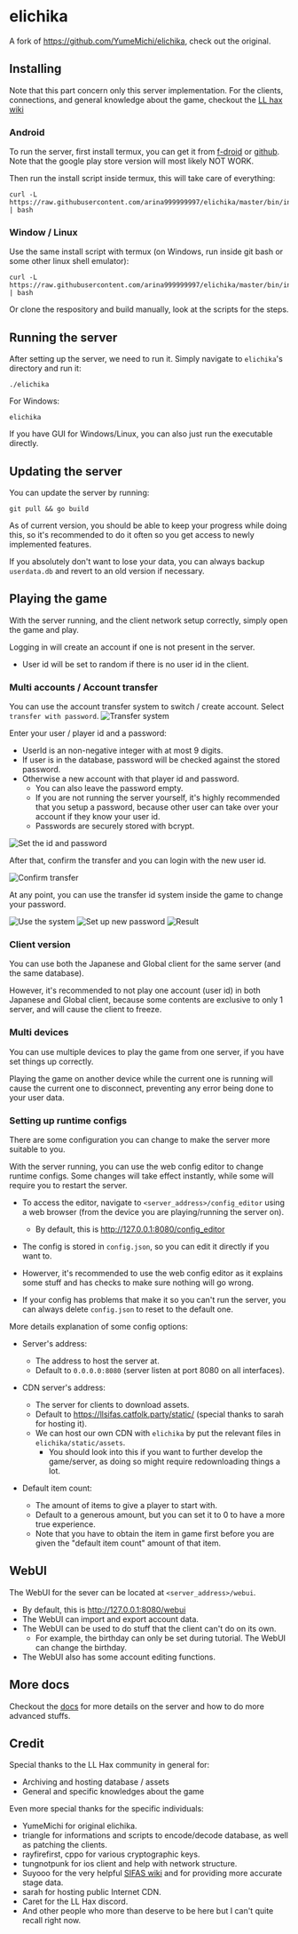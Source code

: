 # elichika
A fork of https://github.com/YumeMichi/elichika, check out the original.

## Installing
Note that this part concern only this server implementation. For the clients, connections, and general knowledge about the game, checkout the [LL hax wiki](https://carette.codeberg.page/ll-hax-docs/sifas/)

### Android
To run the server, first install termux, you can get it from [f-droid](https://f-droid.org/en/packages/com.termux/) or [github](https://github.com/termux/termux-app#github). Note that the google play store version will most likely NOT WORK.

Then run the install script inside termux, this will take care of everything:
```
curl -L https://raw.githubusercontent.com/arina999999997/elichika/master/bin/install.sh | bash
```
### Window / Linux
Use the same install script with termux (on Windows, run inside git bash or some other linux shell emulator):
```
curl -L https://raw.githubusercontent.com/arina999999997/elichika/master/bin/install.sh | bash
```

Or clone the respository and build manually, look at the scripts for the steps.

## Running the server
After setting up the server, we need to run it. Simply navigate to `elichika`'s directory and run it:

```
./elichika
```

For Windows:
```
elichika
```

If you have GUI for Windows/Linux, you can also just run the executable directly.

## Updating the server
You can update the server by running:

```
git pull && go build
```

As of current version, you should be able to keep your progress while doing this, so it's recommended to do it often so you get access to newly implemented features.

If you absolutely don't want to lose your data, you can always backup ``userdata.db`` and revert to an old version if necessary.

## Playing the game
With the server running, and the client network setup correctly, simply open the game and play.

Logging in will create an account if one is not present in the server.
- User id will be set to random if there is no user id in the client.

### Multi accounts / Account transfer
You can use the account transfer system to switch / create account. Select ``transfer with password``. 
![Transfer system](docs/images/transfer_1.png)

Enter your user / player id and a password:

- UserId is an non-negative integer with at most 9 digits.
- If user is in the database, password will be checked against the stored password.
- Otherwise a new account with that player id and password.
    - You can also leave the password empty.
    - If you are not running the server yourself, it's highly recommended that you setup a password, because other user can take over your account if they know your user id.
    - Passwords are securely stored with bcrypt.

![Set the id and password](docs/images/transfer_2.png)

After that, confirm the transfer and you can login with the new user id.

![Confirm transfer](docs/images/transfer_3.png)

At any point, you can use the transfer id system inside the game to change your password.

![Use the system](docs/images/transfer_4.png)
![Set up new password](docs/images/transfer_5.png)
![Result](docs/images/transfer_6.png)

### Client version
You can use both the Japanese and Global client for the same server (and the same database).

However, it's recommended to not play one account (user id) in both Japanese and Global client, because some contents are exclusive to only 1 server, and will cause the client to freeze.

### Multi devices
You can use multiple devices to play the game from one server, if you have set things up correctly.

Playing the game on another device while the current one is running will cause the current one to disconnect, preventing any error being done to your user data.

### Setting up runtime configs
There are some configuration you can change to make the server more suitable to you.

With the server running, you can use the web config editor to change runtime configs. Some changes will take effect instantly, while some will require you to restart the server.

- To access the editor, navigate to `<server_address>/config_editor` using a web browser (from the device you are playing/running the server on).

    - By default, this is http://127.0.0.1:8080/config_editor
- The config is stored in ``config.json``, so you can edit it directly if you want to.
- Howerver, it's recommended to use the web config editor as it explains some stuff and has checks to make sure nothing will go wrong.
- If your config has problems that make it so you can't run the server, you can always delete ``config.json`` to reset to the default one.

More details explanation of some config options:

- Server's address:

    - The address to host the server at.
    - Default to ``0.0.0.0:8080`` (server listen at port 8080 on all interfaces).

- CDN server's address:

    - The server for clients to download assets.
    - Default to  https://llsifas.catfolk.party/static/ (special thanks to sarah for hosting it).
    - We can host our own CDN with `elichika` by put the relevant files in `elichika/static/assets`.
        - You should look into this if you want to further develop the game/server, as doing so might require redownloading things a lot.
    
- Default item count:

    - The amount of items to give a player to start with.
    - Default to a generous amount, but you can set it to 0 to have a more true experience.
    - Note that you have to obtain the item in game first before you are given the "default item count" amount of that item.


## WebUI
The WebUI for the sever can be located at `<server_address>/webui`.
- By default, this is http://127.0.0.1:8080/webui
- The WebUI can import and export account data.
- The WebUI can be used to do stuff that the client can't do on its own.
    - For example, the birthday can only be set during tutorial. The WebUI can change the birthday.
- The WebUI also has some account editing functions.


## More docs
Checkout the [docs](https://github.com/arina999999997/elichika/tree/master/docs) for more details on the server and how to do more advanced stuffs. 

## Credit
Special thanks to the LL Hax community in general for:

- Archiving and hosting database / assets
- General and specific knowledges about the game

Even more special thanks for the specific individuals:

- YumeMichi for original elichika.
- triangle for informations and scripts to encode/decode database, as well as patching the clients.
- rayfirefirst, cppo for various cryptographic keys.
- tungnotpunk for ios client and help with network structure.
- Suyooo for the very helpful [SIFAS wiki](https://suyo.be/sifas/wiki/) and for providing more accurate stage data.
- sarah for hosting public Internet CDN.
- Caret for the LL Hax discord.
- And other people who more than deserve to be here but I can't quite recall right now.
